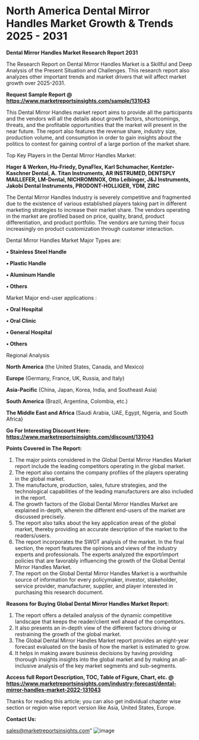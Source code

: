 # North America Dental Mirror Handles Market Growth & Trends 2025 - 2031

<strong>Dental Mirror Handles Market Research Report 2031</strong>

The Research Report on Dental Mirror Handles Market is a Skillful and Deep Analysis of the Present Situation and Challenges. This research report also analyzes other important trends and market drivers that will affect market growth over 2025-2031.

<strong>Request Sample Report @ <a href=https://www.marketreportsinsights.com/sample/131043>https://www.marketreportsinsights.com/sample/131043</a></strong>

This Dental Mirror Handles market report aims to provide all the participants and the vendors will all the details about growth factors, shortcomings, threats, and the profitable opportunities that the market will present in the near future. The report also features the revenue share, industry size, production volume, and consumption in order to gain insights about the politics to contest for gaining control of a large portion of the market share.

Top Key Players in the Dental Mirror Handles Market:

<strong>Hager & Werken, Hu-Friedy, DynaFlex, Karl Schumacher, Kentzler-Kaschner Dental, A. Titan Instruments, AR INSTRUMED, DENTSPLY MAILLEFER, LM-Dental, NICHROMINOX, Otto Leibinger, J&J Instruments, Jakobi Dental Instruments, PRODONT-HOLLIGER, YDM, ZIRC</strong>

The Dental Mirror Handles Industry is severely competitive and fragmented due to the existence of various established players taking part in different marketing strategies to increase their market share. The vendors operating in the market are profiled based on price, quality, brand, product differentiation, and product portfolio. The vendors are turning their focus increasingly on product customization through customer interaction.

Dental Mirror Handles Market Major Types are:

<strong>• Stainless Steel Handle

• Plastic Handle

• Aluminum Handle

• Others</strong>

Market Major end-user applications :

<strong>• Oral Hospital

• Oral Clinic

• General Hospital

• Others</strong>

Regional Analysis

</u><strong><b>North America</b></strong> (the United States, Canada, and Mexico)

<strong><b>Europe </b></strong>(Germany, France, UK, Russia, and Italy)

<strong><b>Asia-Pacific</b></strong> (China, Japan, Korea, India, and Southeast Asia)

<strong><b>South America</b></strong> (Brazil, Argentina, Colombia, etc.)

<strong><b>The Middle East and Africa</b></strong> (Saudi Arabia, UAE, Egypt, Nigeria, and South Africa)

<strong>Go For Interesting Discount Here: <a href=https://www.marketreportsinsights.com/discount/131043>https://www.marketreportsinsights.com/discount/131043</a></strong>

<strong>Points Covered in The Report:</strong>
<ol>
  <li>The major points considered in the Global Dental Mirror Handles Market report include the leading competitors operating in the global market.</li>
  <li>The report also contains the company profiles of the players operating in the global market.</li>
  <li>The manufacture, production, sales, future strategies, and the technological capabilities of the leading manufacturers are also included in the report.</li>
  <li>The growth factors of the Global Dental Mirror Handles Market are explained in-depth, wherein the different end-users of the market are discussed precisely.</li>
  <li>The report also talks about the key application areas of the global market, thereby providing an accurate description of the market to the readers/users.</li>
  <li>The report incorporates the SWOT analysis of the market. In the final section, the report features the opinions and views of the industry experts and professionals. The experts analyzed the export/import policies that are favorably influencing the growth of the Global Dental Mirror Handles Market.</li>
  <li>The report on the Global Dental Mirror Handles Market is a worthwhile source of information for every policymaker, investor, stakeholder, service provider, manufacturer, supplier, and player interested in purchasing this research document.</li>
</ol>
<strong>Reasons for Buying Global Dental Mirror Handles Market Report:</strong>

<ol>
  <li>The report offers a detailed analysis of the dynamic competitive landscape that keeps the reader/client well ahead of the competitors.</li>
  <li>It also presents an in-depth view of the different factors driving or restraining the growth of the global market.</li>
  <li>The Global Dental Mirror Handles Market report provides an eight-year forecast evaluated on the basis of how the market is estimated to grow.</li>
  <li>It helps in making aware business decisions by having providing thorough insights insights into the global market and by making an all-inclusive analysis of the key market segments and sub-segments.</li>
</ol>
<strong>Access full Report Description, TOC, Table of Figure, Chart, etc. @ <a href=https://www.marketreportsinsights.com/industry-forecast/dental-mirror-handles-market-2022-131043>https://www.marketreportsinsights.com/industry-forecast/dental-mirror-handles-market-2022-131043</a></strong>


Thanks for reading this article; you can also get individual chapter wise section or region wise report version like Asia, United States, Europe.

<strong>Contact Us:</strong>

sales@marketreportsinsights.com"
![image](https://github.com/user-attachments/assets/f7e384f4-f2fa-40ae-856a-d84be4aab3b7)
